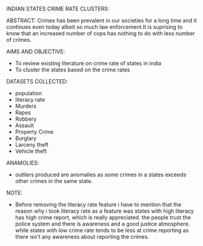 INDIAN STATES CRIME RATE CLUSTERS:

ABSTRACT: Crimes has been prevalent in our societies for a long time and it continues even today albeit so much law enforcement.It is suprising to know that 
an increased number of cops has nothing to do with less number of crimes.

AIMS AND OBJECTIVE:

* To review existing literature on crime rate of states in india
* To cluster the states based on the crime rates

DATASETS COLLECTED:

* population
* literacy rate
* Murders
* Rapes
* Robbery
* Assault
* Property Crime 
* Burglary 
* Larceny theft 
* Vehicle theft

ANAMOLIES:
* outliers produced are anomalies as some crimes in a states exceeds other crimes in the same state.

NOTE:
* Before removing the literacy rate feature i have to mention that the reason why i took literacy rate as a feature was states with high literacy has high crime report, which is really appreciated. the people trust the police system and there is awareness and a good justice atmosphere. while states with low crime rate tends to be less at crime reporting as there isn't any awareness about reporting the crimes.
